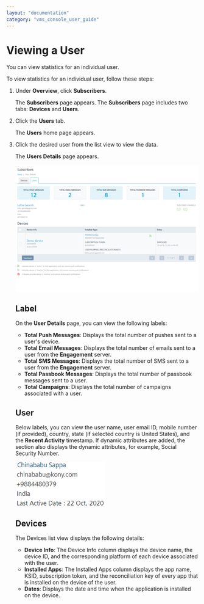 ```yaml
---
layout: "documentation"
category: "vms_console_user_guide"
---
```

                           


Viewing a User
==============

You can view statistics for an individual user.

To view statistics for an individual user, follow these steps:

1.  Under **Overview**, click **Subscribers**.
    
    The **Subscribers** page appears. The **Subscribers** page includes two tabs: **Devices** and **Users**.
    
2.  Click the **Users** tab.
    
    The **Users** home page appears.
    
3.  Click the desired user from the list view to view the data.
    
    The **Users Details** page appears.
    
    ![](../Resources/Images/Overview/Subscribers/Users/userdetails_599x413.png)
    
    Label
    -----
    
    On the **User Details** page, you can view the following labels:
    
    *   **Total Push Messages**: Displays the total number of pushes sent to a user's device.
    *   **Total Email Messages**: Displays the total number of emails sent to a user from the **Engagement** server.
    *   **Total SMS Messages**: Displays the total number of SMS sent to a user from the **Engagement** server.
    *   **Total Passbook Messages**: Displays the total number of passbook messages sent to a user.
    *   **Total Campaigns**: Displays the total number of campaigns associated with a user.
    
    User
    ----
    
    Below labels, you can view the user name, user email ID, mobile number (if provided), country, state (if selected country is United States), and the **Recent Activity** timestamp. If dynamic attributes are added, the section also displays the dynamic attributes, for example, Social Security Number.
    
    ![](../Resources/Images/Overview/Subscribers/Users/viewuserheader.png)
    
    Devices
    -------
    
    The Devices list view displays the following details:
    
    *   **Device Info**: The Device Info column displays the device name, the device ID, and the corresponding platform of each device associated with the user.
    *   **Installed Apps**: The Installed Apps column displays the app name, KSID, subscription token, and the reconciliation key of every app that is installed on the device of the user.
    *   **Dates**: Displays the date and time when the application is installed on the device.
